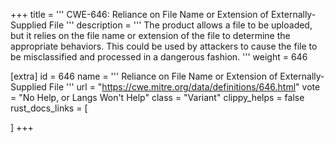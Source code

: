 +++
title = '''
CWE-646: Reliance on File Name or Extension of Externally-Supplied File
'''
description	= '''
The product allows a file to be uploaded, but it relies on the file name or extension of the file to determine the appropriate behaviors. This could be used by attackers to cause the file to be misclassified and processed in a dangerous fashion.
'''
weight = 646

[extra]
id = 646
name = '''
Reliance on File Name or Extension of Externally-Supplied File
'''
url = "https://cwe.mitre.org/data/definitions/646.html"
vote = "No Help, or Langs Won't Help"
class = "Variant"
clippy_helps = false
rust_docs_links = [
	
]
+++
